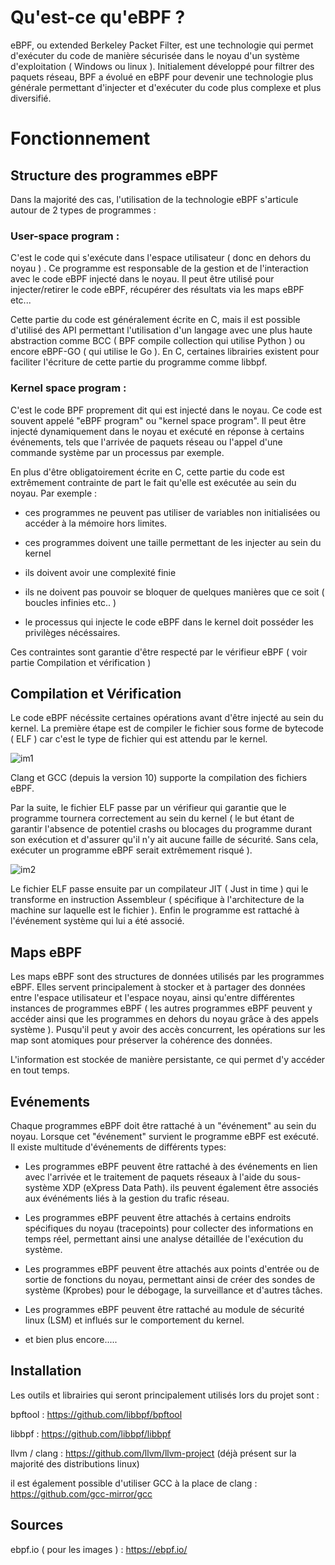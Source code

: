 

# Qu'est-ce qu'eBPF ? 

eBPF, ou extended Berkeley Packet Filter, est une technologie qui permet d'exécuter du code de manière sécurisée dans le noyau d'un système d'exploitation ( Windows ou linux ). Initialement développé pour filtrer des paquets réseau, BPF a évolué en eBPF pour devenir une technologie plus générale permettant d'injecter et d'exécuter du code plus complexe et plus diversifié.



# Fonctionnement 

## Structure des programmes eBPF

Dans la majorité des cas, l'utilisation de la technologie eBPF s'articule autour de 2 types de programmes :

### User-space program :
C'est le code qui s'exécute dans l'espace utilisateur ( donc en dehors du noyau ) . Ce programme est responsable de la gestion et de l'interaction avec le code eBPF injecté dans le noyau. Il peut être utilisé pour injecter/retirer le code eBPF, récupérer des résultats via les maps eBPF etc...

Cette partie du code est généralement écrite en C, mais il est possible d'utilisé des API permettant l'utilisation d'un langage avec une plus haute abstraction comme BCC ( BPF compile collection qui utilise Python ) ou encore eBPF-GO ( qui utilise le Go ). En C, certaines librairies existent pour faciliter l'écriture de cette partie du programme comme libbpf. 

### Kernel space program :

C'est le code BPF proprement dit qui est injecté dans le noyau. Ce code est souvent appelé "eBPF program" ou "kernel space program". 
Il peut être injecté dynamiquement dans le noyau et exécuté en réponse à certains événements, tels que l'arrivée de paquets réseau ou l'appel d'une commande système par un processus par exemple. 

En plus d'être obligatoirement écrite en C, cette partie du code est extrêmement contrainte de part le fait qu'elle est exécutée au sein du noyau. Par exemple :
    
- ces programmes ne peuvent pas utiliser de variables non initialisées ou accéder à la mémoire hors limites.

- ces programmes doivent une taille permettant de les injecter au sein du kernel 

- ils doivent avoir une complexité finie

- ils ne doivent pas pouvoir se bloquer de quelques manières que ce soit ( boucles infinies etc.. )

- le processus qui injecte le code eBPF dans le kernel doit posséder les privilèges nécéssaires. 

Ces contraintes sont garantie d'être respecté par le vérifieur eBPF ( voir partie Compilation et vérification )


## Compilation et Vérification

Le code eBPF nécéssite certaines opérations avant d'être injecté au sein du kernel. La première étape est de compiler le fichier sous forme de bytecode ( ELF ) car c'est le type de fichier qui est attendu par le kernel. 

![im1](https://ebpf.io/static/a7160cd231b062b321f2a479a4d0848f/9180b/clang.png "compilation d'un programme eBPF en fichier ELF")

Clang et GCC (depuis la version 10) supporte la compilation des fichiers eBPF.



Par la suite, le fichier ELF passe par un vérifieur qui garantie que le programme tournera correctement au sein du kernel ( le but étant de garantir l'absence de potentiel crashs ou blocages du programme durant son exécution et d'assurer qu'il n'y ait aucune faille de sécurité. Sans cela, exécuter un programme eBPF serait extrêmement risqué ). 

![im2](https://ebpf.io/static/7eec5ccd8f6fbaf055256da4910acd5a/b5f15/loader.png "Processus d'exécution d'un programme eBPF: de la vérification à l'injection au sein du kernel")


Le fichier ELF passe ensuite par un compilateur JIT ( Just in time ) qui le transforme en instruction Assembleur ( spécifique à l'architecture de la machine sur laquelle est le fichier ). Enfin le programme est rattaché à l'événement système qui lui a été associé. 



## Maps eBPF 


Les maps eBPF sont des structures de données utilisés par les programmes eBPF.  Elles servent principalement à stocker et à partager des données entre l'espace utilisateur et l'espace noyau, ainsi qu'entre différentes instances de programmes eBPF ( les autres programmes eBPF peuvent y accéder ainsi que les programmes en dehors du noyau grâce à des appels système ). Pusqu'il peut y avoir des accès concurrent, les opérations sur les map sont atomiques pour préserver la cohérence des données. 

L'information est stockée de manière persistante, ce qui permet d'y accéder en tout temps.

## Evénements 

Chaque programmes eBPF doit être rattaché à un "événement" au sein du noyau. Lorsque cet "événement" survient le programme eBPF est exécuté. Il existe multitude d'événements de différents types:

- Les programmes eBPF peuvent être rattaché à des événements en lien avec l'arrivée et le traitement de paquets réseaux à l'aide du sous-système XDP (eXpress Data Path). ils peuvent également être associés aux événéments liés à la gestion du trafic réseau. 

- Les programmes eBPF peuvent être attachés à certains endroits spécifiques du noyau (tracepoints) pour collecter des informations en temps réel, permettant ainsi une analyse détaillée de l'exécution du système.

-  Les programmes eBPF peuvent être attachés aux points d'entrée ou de sortie de fonctions du noyau, permettant ainsi de créer des sondes de système (Kprobes) pour le débogage, la surveillance et d'autres tâches.

- Les programmes eBPF peuvent être rattaché au module de sécurité linux (LSM) et influés sur le comportement du kernel. 

- et bien plus encore.....


## Installation

Les outils et librairies qui seront principalement utilisés lors du projet sont :

bpftool : https://github.com/libbpf/bpftool

libbpf : https://github.com/libbpf/libbpf

llvm / clang : https://github.com/llvm/llvm-project (déjà présent sur la majorité des distributions linux)

il est également possible d'utiliser GCC à la place de clang  : https://github.com/gcc-mirror/gcc


## Sources

ebpf.io ( pour les images ) : https://ebpf.io/








